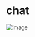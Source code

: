# chat

![image](https://user-images.githubusercontent.com/65103970/174485995-41590edd-a545-4600-b2c4-851a328f4823.png)
